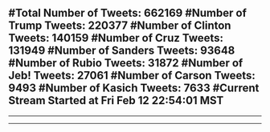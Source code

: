 #Total Number of Tweets: 662169 
#Number of Trump Tweets: 220377
#Number of Clinton Tweets: 140159
#Number of Cruz Tweets: 131949
#Number of Sanders Tweets: 93648
#Number of Rubio Tweets: 31872
#Number of Jeb! Tweets: 27061
#Number of Carson Tweets: 9493
#Number of Kasich Tweets: 7633
#Current Stream Started at Fri Feb 12 22:54:01 MST
---
---
---
